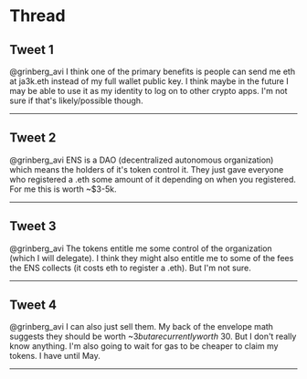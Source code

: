 # Thread

## Tweet 1

@grinberg_avi I think one of the primary benefits is people can send me eth at ja3k.eth instead of my full wallet public key. I think maybe in the future I may be able to use it as my identity to log on to other crypto apps. I'm not sure if that's likely/possible though.

---

## Tweet 2

@grinberg_avi ENS is a DAO (decentralized autonomous organization) which means the holders of it's token control it. They just gave everyone who registered a .eth some amount of it depending on when you registered. For me this is worth ~$3-5k.

---

## Tweet 3

@grinberg_avi The tokens entitle me some control of the organization (which I will delegate). I think they might also entitle me to some of the fees the ENS collects (it costs eth to register a .eth). But I'm not sure.

---

## Tweet 4

@grinberg_avi I can also just sell them. My back of the envelope math suggests they should be worth ~$3 but are currently worth ~$30. But I don't really know anything. I'm also going to wait for gas to be cheaper to claim my tokens. I have until May.

---

